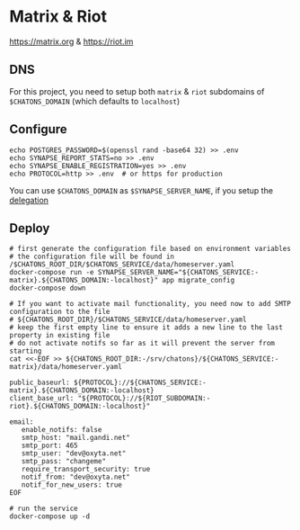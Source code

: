 # Matrix & Riot

https://matrix.org & https://riot.im

## DNS

For this project, you need to setup both `matrix` & `riot` subdomains of `$CHATONS_DOMAIN` (which defaults to
`localhost`)

## Configure

```
echo POSTGRES_PASSWORD=$(openssl rand -base64 32) >> .env
echo SYNAPSE_REPORT_STATS=no >> .env
echo SYNAPSE_ENABLE_REGISTRATION=yes >> .env
echo PROTOCOL=http >> .env  # or https for production
```

You can use `$CHATONS_DOMAIN` as `$SYNAPSE_SERVER_NAME`, if you setup the
[delegation](https://github.com/matrix-org/synapse/blob/master/docs/federate.md#delegation)

## Deploy
```
# first generate the configuration file based on environment variables
# the configuration file will be found in /$CHATONS_ROOT_DIR/$CHATONS_SERVICE/data/homeserver.yaml
docker-compose run -e SYNAPSE_SERVER_NAME="${CHATONS_SERVICE:-matrix}.${CHATONS_DOMAIN:-localhost}" app migrate_config
docker-compose down

# If you want to activate mail functionality, you need now to add SMTP configuration to the file
# ${CHATONS_ROOT_DIR}/$CHATONS_SERVICE/data/homeserver.yaml
# keep the first empty line to ensure it adds a new line to the last property in existing file
# do not activate notifs so far as it will prevent the server from starting
cat <<-EOF >> ${CHATONS_ROOT_DIR:-/srv/chatons}/${CHATONS_SERVICE:-matrix}/data/homeserver.yaml

public_baseurl: ${PROTOCOL}://${CHATONS_SERVICE:-matrix}.${CHATONS_DOMAIN:-localhost}
client_base_url: "${PROTOCOL}://${RIOT_SUBDOMAIN:-riot}.${CHATONS_DOMAIN:-localhost}"

email:
   enable_notifs: false
   smtp_host: "mail.gandi.net"
   smtp_port: 465
   smtp_user: "dev@oxyta.net"
   smtp_pass: "changeme"
   require_transport_security: true
   notif_from: "dev@oxyta.net"
   notif_for_new_users: true
EOF

# run the service
docker-compose up -d
```
